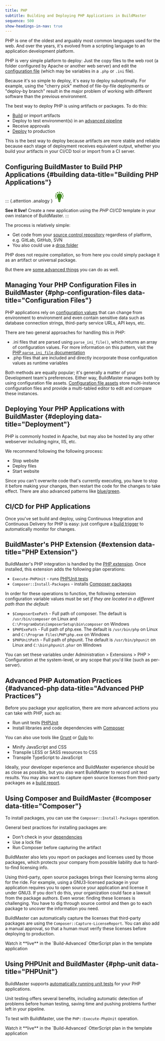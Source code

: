 ```yaml
---
title: PHP
subtitle: Building and Deploying PHP Applications in BuildMaster
sequence: 500
show-headings-in-nav: true
---
```


PHP is one of the oldest and arguably most common languages used for the web. And over the years, it's evolved from a scripting language to an application development platform.

PHP is very simple platform to deploy: Just the copy files to the web root (a folder configured by Apache or another web server) and edit the [configuration file](#php-configuration-files) (which may be variables in a `.php` or `.ini` file).

Because it's so simple to deploy, it's easy to deploy suboptimally. For example, using the "cherry pick" method of file-by-file deployments or "deploy-by branch" result in the major problem of working with different software than the previous environment.

The best way to deploy PHP is using artifacts or packages. To do this:

- [Build](/docs/buildmaster/reference/operations/artifacts/create-artifact) or import artifacts
- Deploy to test environment(s) in an [advanced pipeline](https://inedo.com/support/tutorials/buildmaster/deployments/creating-advanced-pipelines)
- Receive approvals
- [Deploy](/docs/buildmaster/reference/operations/artifacts/deploy-artifact) to production

This is the best way to deploy because artifacts are more stable and reliable because each stage of deployment receives equivalent output, whether you build your artifacts in your CI/CD tool or import from a CI server. 

## Configuring BuildMaster to Build PHP Applications {#building data-title="Building PHP Applications"}

::: {.attention .analogy } 
<img src="/resources/images/icons/analogy.png" alt="Light bulb" />

**See it live!** Create a new application using the *PHP CI/CD* template in your own instance of BuildMaster.
:::

The process is relatively simple:

- Get code from your [source control repository](/docs/buildmaster/builds/continuous-integration/source-control) regardless of platform, e.g. GitLab, GitHub, SVN
- You also could use a [drop folder](/docs/buildmaster/builds/external-systems/drop-folder)

PHP does not require compilation, so from here you could simply package it as an artifact or universal package.

But there are [some advanced things](#advanced-php) you can do as well.

## Managing Your PHP Configuration Files in BuildMaster {#php-configuration-files data-title="Configuration Files"}

PHP applications rely on [configuration values](https://stackoverflow.com/questions/14752470/creating-a-config-file-in-php) that can change from environment to environment and even contain sensitive data such as database connection strings, third-party service URLs, API keys, etc.

There are two general approaches for handling this in PHP:

- .ini files that are parsed using `parse_ini_file()`, which returns an array of configuration values. For more information on this pattern, visit the  [PHP `parse_ini_file` documentation](https://www.php.net/manual/en/function.parse-ini-file.php#refsect1-function.parse-ini-file-examples)
- .php files that are included and directly incorporate those configuration values as runtime variables

Both methods are equally popular; it's generally a matter of your Development team's preferences. Either way, BuildMaster manages both by using configuration file assets. [Configuration file assets](/docs/buildmaster/deployments/configuration-files) store multi-instance configuration files and provide a multi-tabled editor to edit and compare these instances.

## Deploying Your PHP Applications with BuildMaster {#deploying data-title="Deployment"}

PHP is commonly hosted in Apache, but may also be hosted by any other webserver including nginx, IIS, etc. 

We recommend following the following process:

- Stop website
- Deploy files
- Start website

Since you can't overwrite code that's currently executing, you have to stop it before making your changes, then restart the code for the changes to take effect. There are also advanced patterns like [blue/green](/docs/buildmaster/deployments/patterns/blue-green).

## CI/CD for PHP Applications

Once you've set build and deploy, using Continuous Integration and Continuous Delivery for PHP is easy: just configure a [build trigger](/docs/buildmaster/builds/continuous-integration/build-triggers-and-monitors) to automatically monitor for changes.

## BuildMaster's PHP Extension {#extension data-title="PHP Extension"}

BuildMaster's PHP integration is handled by the [PHP extension](https://github.com/Inedo/inedox-php). Once installed, this extension adds the following plan operations:

 - `Execute-PHPUnit` - runs [PHPUnit tests](#php-unit)
 - `Composer::Install-Packages` - installs [Composer packages](#composer)

In order for these operations to function, the following extension configuration variable values must be set *if they are located in a different path than the default*:

 - `$ComposerExePath` - Full path of composer. The default is `/usr/bin/composer` on Linux and `C:\ProgramData\ComposerSetup\bin\composer` on Windows
 - `$PHPExePath` - Full path of php.exe. The default is `/usr/bin/php` on Linux and `C:\Program Files\PHP\php.exe` on Windows
 - `$PHPUnitPath` - Full path of phpunit. The default is `/usr/bin/phpunit` on Linux and `C:\bin\phpunit.phar` on Windows

You can set these variables under Administration > Extensions > PHP > Configuration at the system-level, or any scope that you'd like (such as per-server).

## Advanced PHP Automation Practices {#advanced-php data-title="Advanced PHP Practices"}

Before you package your application, there are more advanced actions you can take with PHP, such as:

- Run unit tests [PHPUnit](https://phpunit.de/)
- Install libraries and code dependencies with [Composer](https://getcomposer.org/doc/faqs/should-i-commit-the-dependencies-in-my-vendor-directory.md)

You can also use tools like [Grunt](https://gruntjs.com/) or [Gulp](https://gulpjs.com/) to:

- Minify JavaScript and CSS
- Transpile LESS or SASS resources to CSS
- Transpile TypeScript to JavaScript

Ideally, your developer experience and BuildMaster experience should be as close as possible, but you also want BuildMaster to record unit test results. You may also want to capture open source licenses from third-party packages as a [build report](/docs/buildmaster/builds/tests/build-reports).

## Using Composer and BuildMaster {#composer data-title="Composer"}

To install packages, you can use the `Composer::Install-Packages` operation.

General best practices for installing packages are:

- Don't check in your [dependencies](https://getcomposer.org/doc/faqs/should-i-commit-the-dependencies-in-my-vendor-directory.md)
- Use a lock file
- Run Composer before capturing the artifact

BuildMaster also lets you report on packages and licenses used by those packages, which protects your company from possible liability due to hard-to-find licensing info.

Using third-party, open source packages brings their licensing terms along for the ride. For example, using a GNU3-licensed package in your application requires you to open source your application and license it under GNU3. If you don't do this, your organization could face a lawsuit from the package authors. Even worse: finding these licenses is challenging. You have to dig through source control and then go to each package to uncover the information you need.

BuildMaster can automatically capture the licenses that third-party packages are using the `Composer::Capture-LicenseReport`. You can also add a manual approval, so that a human must verify these licenses before deploying to production.

<div class="upcoming">Watch it **live** in the `Build-Advanced` OtterScript plan in the template application</div>

## Using PHPUnit and BuildMaster {#php-unit data-title="PHPUnit"}

BuildMaster supports [automatically running unit tests](/docs/buildmaster/builds/tests/unit-tests) for your PHP applications.

Unit testing offers several benefits, including automatic detection of problems before human testing, saving time and pushing problems further left in your pipeline.

To test with BuildMaster, use the `PHP::Execute-PhpUnit` operation.

<div class="upcoming">Watch it **live** in the `Build-Advanced` OtterScript plan in the template application</div>
